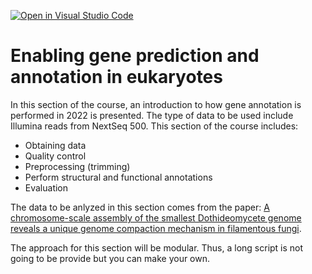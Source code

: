 [![Open in Visual Studio Code](https://classroom.github.com/assets/open-in-vscode-c66648af7eb3fe8bc4f294546bfd86ef473780cde1dea487d3c4ff354943c9ae.svg)](https://classroom.github.com/online_ide?assignment_repo_id=8967663&assignment_repo_type=AssignmentRepo)
# Enabling gene prediction and annotation in eukaryotes
In this section of the course, an introduction to how gene annotation is performed in 2022 is presented. The type of data to be used include Illumina reads from NextSeq 500.
This section of the course includes:
* Obtaining data
* Quality control
* Preprocessing (trimming)
* Perform structural and functional annotations
* Evaluation

The data to be anlyzed in this section comes from the paper: [A chromosome-scale assembly of the smallest Dothideomycete genome reveals a unique genome compaction mechanism in filamentous fungi](https://doi.org/10.1186/s12864-020-6732-8 "Wang et al. BMC Genomics 21:321 (2020)").

The approach for this section will be modular. Thus, a long script is not going to be provide but you can make your own.
